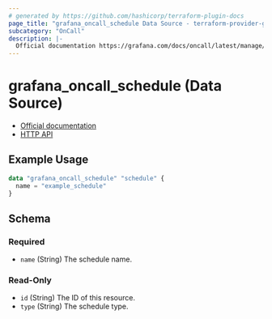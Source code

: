 ```yaml
---
# generated by https://github.com/hashicorp/terraform-plugin-docs
page_title: "grafana_oncall_schedule Data Source - terraform-provider-grafana"
subcategory: "OnCall"
description: |-
  Official documentation https://grafana.com/docs/oncall/latest/manage/on-call-schedules/HTTP API https://grafana.com/docs/oncall/latest/oncall-api-reference/schedules/
---
```


# grafana_oncall_schedule (Data Source)

* [Official documentation](https://grafana.com/docs/oncall/latest/manage/on-call-schedules/)
* [HTTP API](https://grafana.com/docs/oncall/latest/oncall-api-reference/schedules/)

## Example Usage

```terraform
data "grafana_oncall_schedule" "schedule" {
  name = "example_schedule"
}
```

<!-- schema generated by tfplugindocs -->
## Schema

### Required

- `name` (String) The schedule name.

### Read-Only

- `id` (String) The ID of this resource.
- `type` (String) The schedule type.
